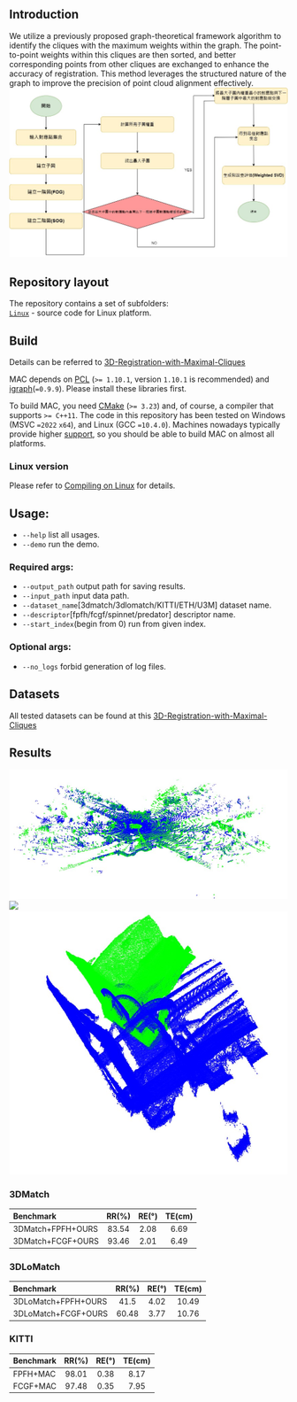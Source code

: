 ## Introduction  
We utilize a previously proposed graph-theoretical framework algorithm to identify the cliques with the maximum weights within the graph. The point-to-point weights within this cliques are then sorted, and better corresponding points from other cliques are exchanged to enhance the accuracy of registration. This method leverages the structured nature of the graph to improve the precision of point cloud alignment effectively.
![](figures/paper_method_flowchart.jpg)

## Repository layout  
The repository contains a set of subfolders:  
[`Linux`]([https://github.com/zhangxy0517/3D-Registration-with-Maximal-Cliques/tree/main/Linux](https://github.com/jeff0908/jeff0908-An-Maximum-Clique-Based-Registration-for-Point-Clouds/tree/main/Linux)) - source code for Linux platform.  



## Build
Details can be referred to [3D-Registration-with-Maximal-Cliques](https://github.com/zhangxy0517/3D-Registration-with-Maximal-Cliques)

MAC depends on [PCL](https://github.com/PointCloudLibrary/pcl/tags) (`>= 1.10.1`, version `1.10.1` is recommended) and [igraph](https://github.com/igraph/igraph/tags)(`=0.9.9`). Please install these libraries first.

To build MAC, you need [CMake](https://cmake.org/download/) (`>= 3.23`) and, of course, a compiler that supports `>= C++11`. The code in this repository has been tested on Windows (MSVC `=2022` `x64`), and Linux (GCC `=10.4.0`). Machines nowadays typically provide higher [support](https://en.cppreference.com/w/cpp/compiler_support), so you should be able to build MAC on almost all platforms.

### Linux version
Please refer to [Compiling on Linux](https://github.com/zhangxy0517/3D-Registration-with-Maximal-Cliques/blob/main/Linux/readme.md) for details.

## Usage:
* `--help` list all usages.
* `--demo` run the demo.
### Required args:
* `--output_path` output path for saving results. 
* `--input_path` input data path. 
* `--dataset_name`[3dmatch/3dlomatch/KITTI/ETH/U3M] dataset name.
* `--descriptor`[fpfh/fcgf/spinnet/predator] descriptor name. 
* `--start_index`(begin from 0) run from given index. 
### Optional args:
* `--no_logs` forbid generation of log files.

## Datasets
All tested datasets can be found at this [3D-Registration-with-Maximal-Cliques](https://github.com/zhangxy0517/3D-Registration-with-Maximal-Cliques)

## Results

![](figures/kitti1.jpg)
![](figures/3dmatch.jpg)
![](figures/3dlomatch3.jpg)
### 3DMatch  

|    Benchmark   | RR(%) | RE(°) |TE(cm) |
|:---------------|:-----:|:-----:|:-----:|
|  3DMatch+FPFH+OURS  | 83.54 | 2.08  | 6.69  |
|  3DMatch+FCGF+OURS  | 93.46 | 2.01  | 6.49  |

### 3DLoMatch

|    Benchmark   | RR(%) | RE(°) |TE(cm) |
|:---------------|:-----:|:-----:|:-----:|
|  3DLoMatch+FPFH+OURS  | 41.5 | 4.02  | 10.49  |
|  3DLoMatch+FCGF+OURS  | 60.48 | 3.77  | 10.76  |

### KITTI

|    Benchmark   | RR(%) | RE(°) |TE(cm) |
|:---------------|:-----:|:-----:|:-----:|
|  FPFH+MAC  | 98.01 | 0.38  | 8.17  |
|  FCGF+MAC  | 97.48 | 0.35  | 7.95  |
